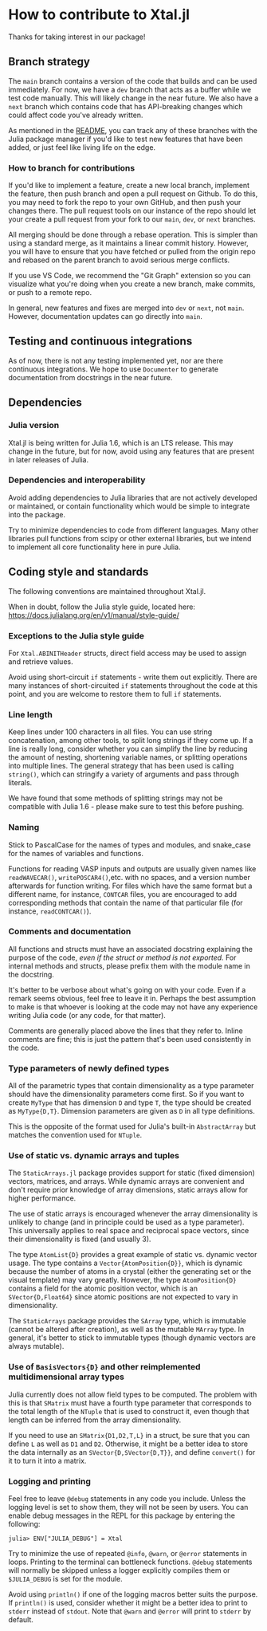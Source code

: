 # How to contribute to Xtal.jl

Thanks for taking interest in our package!

## Branch strategy

The `main` branch contains a version of the code that builds and can be used immediately. For now,
we have a `dev` branch that acts as a buffer while we test code manually. This will likely change
in the near future. We also have a `next` branch which contains code that has API-breaking changes
which could affect code you've already written. 

As mentioned in the [README](README.md), you can track any of these branches with the Julia package
manager if you'd like to test new features that have been added, or just feel like living life on
the edge.

### How to branch for contributions

If you'd like to implement a feature, create a new local branch, implement the feature, then push
branch and open a pull request on Github. To do this, you may need to fork the repo to your own
GitHub, and then push your changes there. The pull request tools on our instance of the repo should
let your create a pull request from your fork to our `main`, `dev`, or `next` branches.

All merging should be done through a rebase operation. This is simpler than using a standard merge,
as it maintains a linear commit history. However, you will have to ensure that you have fetched or
pulled from the origin repo and rebased on the parent branch to avoid serious merge conflicts.

If you use VS Code, we recommend the "Git Graph" extension so you can visualize what you're doing
when you create a new branch, make commits, or push to a remote repo.

In general, new features and fixes are merged into `dev` or `next`, not `main`. However, 
documentation updates can go directly into `main`.

## Testing and continuous integrations

As of now, there is not any testing implemented yet, nor are there continuous integrations. We hope
to use `Documenter` to generate documentation from docstrings in the near future.

## Dependencies

### Julia version

Xtal.jl is being written for Julia 1.6, which is an LTS release. This may change in the future, but
for now, avoid using any features that are present in later releases of Julia.

### Dependencies and interoperability

Avoid adding dependencies to Julia libraries that are not actively developed or maintained, or 
contain functionality which would be simple to integrate into the package.

Try to minimize dependencies to code from different languages. Many other libraries pull functions
from scipy or other external libraries, but we intend to implement all core functionality here in 
pure Julia.

## Coding style and standards

The following conventions are maintained throughout Xtal.jl.

When in doubt, follow the Julia style guide, located here:
https://docs.julialang.org/en/v1/manual/style-guide/

### Exceptions to the Julia style guide

For `Xtal.ABINITHeader` structs, direct field access may be used to assign and retrieve values.

Avoid using short-circuit `if` statements - write them out explicitly. There are many instances of 
short-circuited `if` statements throughout the code at this point, and you are welcome to restore 
them to full `if` statements.

### Line length

Keep lines under 100 characters in all files. You can use string concatenation, among other tools,
to split long strings if they come up. If a line is really long, consider whether you can simplify
the line by reducing the amount of nesting, shortening variable names, or splitting operations into
multiple lines. The general strategy that has been used is calling `string()`, which can stringify
a variety of arguments and pass through literals.

We have found that some methods of splitting strings may not be compatible with Julia 1.6 - please
make sure to test this before pushing.

### Naming

Stick to PascalCase for the names of types and modules, and snake_case for the names of variables
and functions.

Functions for reading VASP inputs and outputs are usually given names like `readWAVECAR()`,
`writePOSCAR4()`,etc. with no spaces, and a version number afterwards for function writing. For 
files which have the same format but a different name, for instance, `CONTCAR` files, you are 
encouraged to add corresponding methods that contain the name of that particular file (for
instance, `readCONTCAR()`).

### Comments and documentation

All functions and structs must have an associated docstring explaining the purpose of the code, 
*even if the struct or method is not exported.* For internal methods and structs, please prefix
them with the module name in the docstring.

It's better to be verbose about what's going on with your code. Even if a remark seems obvious, 
feel free to leave it in. Perhaps the best assumption to make is that whoever is looking at the
code may not have any experience writing Julia code (or any code, for that matter).

Comments are generally placed above the lines that they refer to. Inline comments are fine; this is
just the pattern that's been used consistently in the code.

### Type parameters of newly defined types

All of the parametric types that contain dimensionality as a type parameter should have the 
dimensionality parameters come first. So if you want to create `MyType` that has dimension `D` and
type `T`, the type should be created as `MyType{D,T}`. Dimension parameters are given as `D` in all
type definitions.

This is the opposite of the format used for Julia's built-in `AbstractArray` but matches the 
convention used for `NTuple`.

### Use of static vs. dynamic arrays and tuples

The `StaticArrays.jl` package provides support for static (fixed dimension) vectors, matrices, and 
arrays. While dynamic arrays are convenient and don't require prior knowledge of array dimensions,
static arrays allow for higher performance.

The use of static arrays is encouraged whenever the array dimensionality is unlikely to change
(and in principle could be used as a type parameter). This universally applies to real space and
reciprocal space vectors, since their dimensionality is fixed (and usually 3).

The type `AtomList{D}` provides a great example of static vs. dynamic vector usage. The type 
contains a `Vector{AtomPosition{D}}`, which is dynamic because the number of atoms in a crystal
(either the generating set or the visual template) may vary greatly. However, the type 
`AtomPosition{D}` contains a field for the atomic position vector, which is an `SVector{D,Float64}`
since atomic positions are not expected to vary in dimensionality.

The `StaticArrays` package provides the `SArray` type, which is immutable (cannot be altered after
creation), as well as the mutable `MArray` type. In general, it's better to stick to immutable 
types (though dynamic vectors are always mutable).

### Use of `BasisVectors{D}` and other reimplemented multidimensional array types

Julia currently does not allow field types to be computed. The problem with this is that `SMatrix`
must have a fourth type parameter that corresponds to the total length of the `NTuple` that is used
to construct it, even though that length can be inferred from the array dimensionality.

If you need to use an `SMatrix{D1,D2,T,L}` in a struct, be sure that you can define `L` as well as 
`D1` and `D2`. Otherwise, it might be a better idea to store the data internally as an
`SVector{D,SVector{D,T}}`, and define `convert()` for it to turn it into a matrix.

### Logging and printing

Feel free to leave `@debug` statements in any code you include. Unless the logging level is set to 
show them, they will not be seen by users. You can enable debug messages in the REPL for this
package by entering the following:

```julia-repl
julia> ENV["JULIA_DEBUG"] = Xtal
```

Try to minimize the use of repeated `@info`, `@warn`, or `@error` statements in loops. Printing to
the terminal can bottleneck functions. `@debug` statements will normally be skipped unless a logger
explicitly compiles them or `$JULIA_DEBUG` is set for the module.

Avoid using `println()` if one of the logging macros better suits the purpose. If `println()` is
used, consider whether it might be a better idea to print to `stderr` instead of `stdout`. Note 
that `@warn` and `@error` will print to `stderr` by default.
